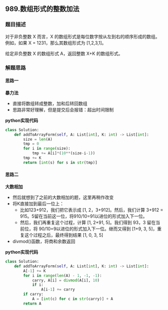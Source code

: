 ## 989.数组形式的整数加法
### 题目描述
对于非负整数 X 而言，X 的数组形式是每位数字按从左到右的顺序形成的数组。例如，如果 X = 1231，那么其数组形式为 [1,2,3,1]。

给定非负整数 X 的数组形式 A，返回整数 X+K 的数组形式。


### 解题思路
#### 思路一
**暴力法**
- 直接将数组转成整数，加和后转回数组
- 思路非常好理解，但是提交后会报错：超出时间限制

**python实现代码**
```python
class Solution:
    def addToArrayForm(self, A: List[int], K: int) -> List[int]:
        size = len(A)
        tmp = 0
        for i in range(size):
            tmp += A[i]*(10**(size-i-1))
        tmp += K
        return [int(s) for s in str(tmp)]
```

#### 思路二
**大数相加**
- 然后就想到了之前的大数相加的题，这里再稍作改变
- 将K直接加到最后一位上：
    - 比如123+912，我们把它表示成 [1, 2，3+912]。然后，我们计算 3+912 = 915。5留在当前这一位，将910/10=91以进位的形式加入下一位。
    - 然后，我们再重复这个过程，计算 [1, 2+91, 5]。我们得到 93，3 留在当前位，将 90/10=9以进位的形式加入下一位。继而又得到 [1+9, 3, 5]，重复这个过程之后，最终得到结果 [1, 0, 3, 5]
-  divmod()函数，将商和余数返回

**python实现代码**
```python
class Solution:
    def addToArrayForm(self, A: List[int], K: int) -> List[int]:
        A[-1] += K
        for i in range(len(A) - 1, -1, -1):
            carry, A[i] = divmod(A[i], 10)
            if i: 
                A[i-1] += carry
        if carry:
            A = [int(c) for c in str(carry)] + A
        return A
```

